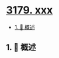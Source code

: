 # [3179. xxx](https://github.com/Tdahuyou/TNotes.leetcode/tree/main/notes/3179.%20xxx)

<!-- region:toc -->

- [1. 📝 概述](#1--概述)

<!-- endregion:toc -->

## 1. 📝 概述
